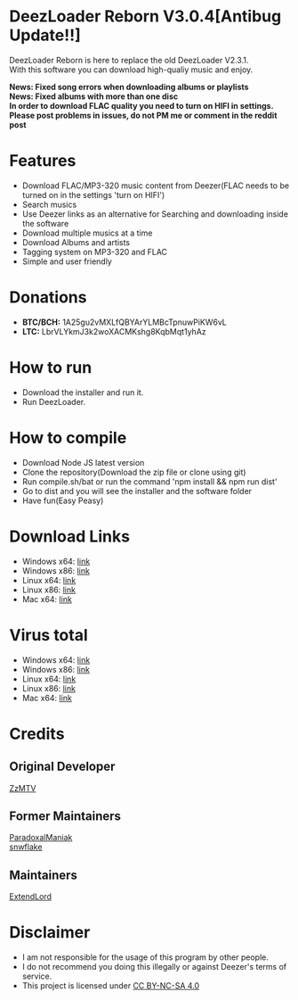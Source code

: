 # DeezLoader Reborn V3.0.4[Antibug Update!!]
DeezLoader Reborn is here to replace the old DeezLoader V2.3.1.<br/>
With this software you can download high-qualiy music and enjoy.

**News: Fixed song errors when downloading albums or playlists**<br/>
**News: Fixed albums with more than one disc**<br/>
**In order to download FLAC quality you need to turn on HIFI in settings.**<br/>
**Please post problems in issues, do not PM me or comment in the reddit post**

# Features
- Download FLAC/MP3-320 music content from Deezer(FLAC needs to be turned on in the settings 'turn on HIFI')
- Search musics
- Use Deezer links as an alternative for Searching and downloading inside the software
- Download multiple musics at a time
- Download Albums and artists
- Tagging system on MP3-320 and FLAC
- Simple and user friendly

# Donations
- **BTC/BCH:** 1A25gu2vMXLfQBYArYLMBcTpnuwPiKW6vL
- **LTC:** LbrVLYkmJ3k2woXACMKshg8KqbMqt1yhAz

# How to run
- Download the installer and run it.
- Run DeezLoader.

# How to compile
- Download Node JS latest version
- Clone the repository(Download the zip file or clone using git)
- Run compile.sh/bat or run the command 'npm install && npm run dist'
- Go to dist and you will see the installer and the software folder
- Have fun(Easy Peasy)

# Download Links
- Windows x64: [link](https://mega.nz/#!1J8RUIaB!XuD5wd1LYsVJsKKR5CYttKpJ0BjeSdNcIwNRfj6rEq8)
- Windows x86: [link](https://mega.nz/#!FUFTED7S!mvad3_2VrpgJaoPQGYapormrhM71ewQVMl7yHj48tYM)
- Linux x64: [link](https://mega.nz/#!UUFjBJzb!kQuplRRXv0WWHUX0sTdtL2079iyXSJrjcfRy9ehaGD0)
- Linux x86: [link](https://mega.nz/#!kAtXgAjB!1FDta5kSllps9yE-bhWq2XC7RDf35VctHFDL5xcd1Z8)
- Mac x64: [link](https://mega.nz/#!oc8jHbzL!Q-DAhzDxHWLtzoES0dcr2ZU4TzGbpEmtSILHc9eTV84)

# Virus total
- Windows x64: [link](https://www.virustotal.com/#/file/f75afe11a9418c6806370405436be6ee553c5eaa359362070ee1e46bc8c78dd2)
- Windows x86: [link](https://www.virustotal.com/#/file/b14a2ddfb924c83f6eb0d1c588f4b232c8f4916913acd55c2c99c40b07974b2a)
- Linux x64: [link](https://www.virustotal.com/#/file/b65d7edd57a01ec44db28a57cd3ab41606331408d8b49b14b2b9bc8be0a29f36)
- Linux x86: [link](https://www.virustotal.com/#/file/d1b67e7b277bf0e040160d8a4996fcd70c4d48c4ac443d428b51cca680d9cac3)
- Mac x64: [link](https://www.virustotal.com/#/file/5327fbd40d847e99212c48b759fdf89911e5e4e7098e7adbe4ec0228dcb52241)

# Credits
## Original Developer
[ZzMTV](https://boerse.to/members/zzmtv.3378614/)

## Former Maintainers
[ParadoxalManiak](https://github.com/ParadoxalManiak)<br/>
[snwflake](https://github.com/snwflake)

## Maintainers
[ExtendLord](https://github.com/ExtendLord)

# Disclaimer
- I am not responsible for the usage of this program by other people.
- I do not recommend you doing this illegally or against Deezer's terms of service.
- This project is licensed under [CC BY-NC-SA 4.0](https://creativecommons.org/licenses/by-nc-sa/4.0/)
